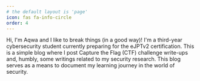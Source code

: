 ```yaml
---
# the default layout is 'page'
icon: fas fa-info-circle
order: 4
---
```

Hi, I'm Aqwa and I like to break things (in a good way)! I'm a third-year cybersecurity student currently preparing for the eJPTv2 certification. This is a simple blog where I post Capture the Flag (CTF) challenge write-ups and, humbly, some writings related to my security research. This blog serves as a means to document my learning journey in the world of security.
